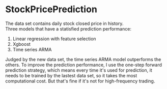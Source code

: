 # StockPricePrediction
The data set contains daily stock closed price in history.  
Three models that have a statisfied prediction performance:
1. Linear regression with feature selection
2. Xgboost
3. Time series ARMA

Judged by the new data set, the time series ARMA model outperforms the others. To improve the prediction performance, I use the one-step forward prediction strategy, which means every time it's used for prediction, it needs to be trained by the lastest data set, so it takes the most computational cost. But that's fine if it's not for high-frequency trading.
